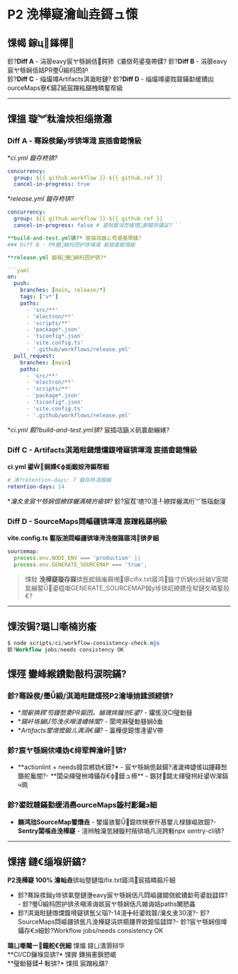 ﻿# P2 浼樺寲瀹屾垚鎶ュ憡

## 馃幆 鎵ц鎽樿

鉁?**Diff A** - 涓篽eavy宸ヤ綔娴佸鍔犻《灞傚苟鍙戞帶鍒?
鉁?**Diff B** - 涓篽eavy宸ヤ綔娴佸姞PR璺緞杩囨护  
鉁?**Diff C** - 缁熶竴Artifacts淇濈暀鏈?
鉁?**Diff D** - 缁熶竴鍙戝竷鏋勫缓鐨凷ourceMaps寮€鍚紙宸蹭紭鍖栧疄鐜帮級

---

## 馃搵 璇︾粏瀹炴柦缁撴灉

### Diff A - 骞跺彂鎺у埗锛堚渽 宸插畬鎴愶級

\*_ci.yml 鏇存柊锛?_

```yaml
concurrency:
  group: ${{ github.workflow }}-${{ github.ref }}
  cancel-in-progress: true
```

\*_release.yml 鏇存柊锛?_

````yaml
concurrency:
  group: ${{ github.workflow }}-${{ github.ref }}
  cancel-in-progress: false # 鍙戝竷涓嶅缓璁腑閫斿彇娑?```

**build-and-test.yml锛?* 宸插瓨鍦ㄥ苟鍙戞帶鍒?
### Diff B - PR璺緞杩囨护锛堚渽 宸插畬鎴愶級

**release.yml 鏂板璺緞杩囨护锛?*

```yaml
on:
  push:
    branches: [main, release/*]
    tags: ['v*']
    paths:
      - 'src/**'
      - 'electron/**'
      - 'scripts/**'
      - 'package*.json'
      - 'tsconfig*.json'
      - 'vite.config.ts'
      - '.github/workflows/release.yml'
  pull_request:
    branches: [main]
    paths:
      - 'src/**'
      - 'electron/**'
      - 'scripts/**'
      - 'package*.json'
      - 'tsconfig*.json'
      - 'vite.config.ts'
      - '.github/workflows/release.yml'
````

\*_ci.yml 鍜?build-and-test.yml锛?_ 宸插瓨鍦ㄨ矾寰勮繃婊?

### Diff C - Artifacts淇濈暀鏈熸爣鍑嗗寲锛堚渽 宸插畬鎴愶級

**ci.yml 鍙娴嬫€ф姤鍛婃洿鏂帮細**

```yaml
# 浠?retention-days: 7 鏇存柊涓猴細
retention-days: 14
```

\*_瀹夊叏宸ヤ綔娴佷繚鐣欐湡楠岃瘉锛?_ 鉁?宸茬‘璁?0澶╀繚鐣欐湡绗﹀悎瑙勮寖

### Diff D - SourceMaps閰嶇疆锛堚渽 宸蹭紭鍖栵級

**vite.config.ts 鐜版湁閰嶇疆锛堟洿浼樹簬寤鸿锛夛細**

```typescript
sourcemap:
  process.env.NODE_ENV === 'production' ||
  process.env.GENERATE_SOURCEMAP === 'true',
```

> 馃敡 **浼樺寲璇存槑**锛氬綋鍓嶉厤缃瘮cifix.txt寤鸿鏇寸伒娲伙紝鏀寔閫氳繃鐜鍙橀噺GENERATE_SOURCEMAP鎺у埗锛屼繚鎸佺幇鏈夊疄鐜般€?

---

## 馃洝锔?璐ㄩ噺楠岃瘉

```powershell
$ node scripts/ci/workflow-consistency-check.mjs
鉁?Workflow jobs/needs consistency OK
```

## 馃殌 鑾峰緱鐨勬敼杩涙晥鏋?

### 鉁?骞跺彂/璺緞/淇濈暀鏈熺殑P2瀹堟姢鍒颁綅锛?

- \*_閲嶄换鍔′笉鍐嶅洜PR鏂囨。鏀瑰姩鑰岃Е鍙?_ - 鑺傜渷CI璧勬簮
- \*_鍚屽垎鏀笉浼氶噸澶嶆帓闃?_ - 閬垮厤璧勬簮娴垂
- \*_Artifacts鐢熷懡鍛ㄦ湡涓€鑷?_ - 瀛樺偍鎴愭湰鍙帶

### 鉁?宸ヤ綔娴佽嚜妫€绯荤粺瀹屽锛?

- **actionlint + needs鍏崇郴妫€鏌?\* - 宸ヤ綔娴佹敼鍚?渚濊禆婕傜Щ鑳藉嵆鏃舵毚闇?- **闆朵緷璧栦竴鑷存€ф鏌ュ櫒\*\* - 鏃犲閮ㄤ緷璧栵紝鍙潬鎬ч珮

### 鉁?鍙戝竷鏋勫缓涓嶴ourceMaps鏇村彲鎺э細

- **鏅鸿兘SourceMap鐢熸垚** - 鐢熶骇鐜鎴栨樉寮忓惎鐢ㄦ椂鎵嶇敓鎴?- **Sentry闆嗘垚浼樺寲** - 澶辫触瀹氫綅鏇村揩锛堝凡浣跨敤npx sentry-cli锛?

---

## 馃搳 鏈€缁堢姸鎬?

**P2浼樺寲 100% 瀹屾垚**锛屾墍鏈塩ifix.txt寤鸿宸插疄鏂斤細

- 鉁?骞跺彂鎺у埗锛氭墍鏈塰eavy宸ヤ綔娴佸凡閰嶇疆閫傚綋鐨勫苟鍙戠瓥鐣?- 鉁?璺緞杩囨护锛氶噸浠诲姟宸ヤ綔娴佸凡娣诲姞paths闄愬畾
- 鉁?淇濈暀鏈熸爣鍑嗗寲锛氬父瑙?-14澶╋紝鍙戝竷/瀹夊叏30澶?- 鉁?SourceMaps閰嶇疆锛氬凡浼樺寲涓烘櫤鑳界敓鎴愮瓥鐣?- 鉁?宸ヤ綔娴佷竴鑷存€э細鉁?Workflow jobs/needs consistency OK

**璐ㄩ噺闂ㄧ鐘舵€侊細** 馃煝 鍏ㄩ潰灏辩华  
**CI/CD鏁堢巼锛?\* 馃搱 鏄捐憲鎻愬崌  
**璧勬簮鍒╃敤锛?\* 馃挕 宸蹭紭鍖?
